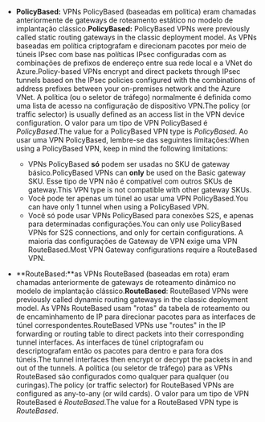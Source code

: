 * <span data-ttu-id="0fd5c-101">**PolicyBased:** VPNs PolicyBased (baseadas em política) eram chamadas anteriormente de gateways de roteamento estático no modelo de implantação clássico.</span><span class="sxs-lookup"><span data-stu-id="0fd5c-101">**PolicyBased:** PolicyBased VPNs were previously called static routing gateways in the classic deployment model.</span></span> <span data-ttu-id="0fd5c-102">As VPNs baseadas em política criptografam e direcionam pacotes por meio de túneis IPsec com base nas políticas IPsec configuradas com as combinações de prefixos de endereço entre sua rede local e a VNet do Azure.</span><span class="sxs-lookup"><span data-stu-id="0fd5c-102">Policy-based VPNs encrypt and direct packets through IPsec tunnels based on the IPsec policies configured with the combinations of address prefixes between your on-premises network and the Azure VNet.</span></span> <span data-ttu-id="0fd5c-103">A política (ou o seletor de tráfego) normalmente é definida como uma lista de acesso na configuração de dispositivo VPN.</span><span class="sxs-lookup"><span data-stu-id="0fd5c-103">The policy (or traffic selector) is usually defined as an access list in the VPN device configuration.</span></span> <span data-ttu-id="0fd5c-104">O valor para um tipo de VPN PolicyBased é *PolicyBased*.</span><span class="sxs-lookup"><span data-stu-id="0fd5c-104">The value for a PolicyBased VPN type is *PolicyBased*.</span></span> <span data-ttu-id="0fd5c-105">Ao usar uma VPN PolicyBased, lembre-se das seguintes limitações:</span><span class="sxs-lookup"><span data-stu-id="0fd5c-105">When using a PolicyBased VPN, keep in mind the following limitations:</span></span>
  
  * <span data-ttu-id="0fd5c-106">VPNs PolicyBased **só** podem ser usadas no SKU de gateway básico.</span><span class="sxs-lookup"><span data-stu-id="0fd5c-106">PolicyBased VPNs can **only** be used on the Basic gateway SKU.</span></span> <span data-ttu-id="0fd5c-107">Esse tipo de VPN não é compatível com outros SKUs de gateway.</span><span class="sxs-lookup"><span data-stu-id="0fd5c-107">This VPN type is not compatible with other gateway SKUs.</span></span>
  * <span data-ttu-id="0fd5c-108">Você pode ter apenas um túnel ao usar uma VPN PolicyBased.</span><span class="sxs-lookup"><span data-stu-id="0fd5c-108">You can have only 1 tunnel when using a PolicyBased VPN.</span></span>
  * <span data-ttu-id="0fd5c-109">Você só pode usar VPNs PolicyBased para conexões S2S, e apenas para determinadas configurações.</span><span class="sxs-lookup"><span data-stu-id="0fd5c-109">You can only use PolicyBased VPNs for S2S connections, and only for certain configurations.</span></span> <span data-ttu-id="0fd5c-110">A maioria das configurações de Gateway de VPN exige uma VPN RouteBased.</span><span class="sxs-lookup"><span data-stu-id="0fd5c-110">Most VPN Gateway configurations require a RouteBased VPN.</span></span>
* <span data-ttu-id="0fd5c-111">**RouteBased:**as VPNs RouteBased (baseadas em rota) eram chamadas anteriormente de gateways de roteamento dinâmico no modelo de implantação clássico.</span><span class="sxs-lookup"><span data-stu-id="0fd5c-111">**RouteBased**: RouteBased VPNs were previously called dynamic routing gateways in the classic deployment model.</span></span> <span data-ttu-id="0fd5c-112">As VPNs RouteBased usam "rotas" da tabela de roteamento ou de encaminhamento de IP para direcionar pacotes para as interfaces de túnel correspondentes.</span><span class="sxs-lookup"><span data-stu-id="0fd5c-112">RouteBased VPNs use "routes" in the IP forwarding or routing table to direct packets into their corresponding tunnel interfaces.</span></span> <span data-ttu-id="0fd5c-113">As interfaces de túnel criptografam ou descriptografam então os pacotes para dentro e para fora dos túneis.</span><span class="sxs-lookup"><span data-stu-id="0fd5c-113">The tunnel interfaces then encrypt or decrypt the packets in and out of the tunnels.</span></span> <span data-ttu-id="0fd5c-114">A política (ou seletor de tráfego) para as VPNs RouteBased são configurados como qualquer para qualquer (ou curingas).</span><span class="sxs-lookup"><span data-stu-id="0fd5c-114">The policy (or traffic selector) for RouteBased VPNs are configured as any-to-any (or wild cards).</span></span> <span data-ttu-id="0fd5c-115">O valor para um tipo de VPN RouteBased é *RouteBased*.</span><span class="sxs-lookup"><span data-stu-id="0fd5c-115">The value for a RouteBased VPN type is *RouteBased*.</span></span>

